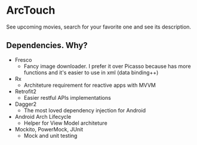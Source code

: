 # ArcTouch

See upcoming movies, search for your favorite one and see its description.

## Dependencies. Why?

- Fresco
  - Fancy image downloader. I prefer it over Picasso because has more functions and it's easier to use in xml (data binding++)
- Rx
  - Architeture requirement for reactive apps with MVVM
- Retrofit2
  - Easier restful APIs implementations
- Dagger2
  - The most loved dependency injection for Android
- Android Arch Lifecycle
  - Helper for View Model architeture
- Mockito, PowerMock, JUnit
  - Mock and unit testing
